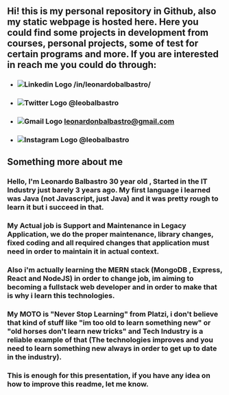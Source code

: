 ## Hi! this is my personal repository in Github, also my static webpage is hosted here. Here you could find some projects in development from courses, personal projects, some of test for certain programs and more. If you are interested in reach me you could do through:
* ### ![Linkedin Logo](https://i.imgur.com/JmicdG6.png) /in/leonardobalbastro/

* ### ![Twitter Logo](https://i.imgur.com/PLJOl0e.png) @leobalbastro

* ### ![Gmail Logo](https://i.imgur.com/DRrAdJ9.png) leonardonbalbastro@gmail.com

* ### ![Instagram Logo](https://i.imgur.com/IniPpmG.png) @leobalbastro

## Something more about me

### Hello, I'm Leonardo Balbastro 30 year old , Started in the IT Industry just barely 3 years ago. My first language i learned was Java (not Javascript, just Java) and it was pretty rough to learn it but i succeed in that.
### My Actual job is Support and Maintenance in Legacy Application, we do the proper maintenance, library changes, fixed coding and all required changes that application must need in order to maintain it in actual context.
### Also i'm actually learning the MERN stack (MongoDB , Express, React and NodeJS) in order to change job, im aiming to becoming a fullstack web developer and in order to make that is why i learn this technologies.
### My MOTO is "Never Stop Learning" from Platzi, i don't believe that kind of stuff like "im too old to learn something new" or "old horses don't learn new tricks" and Tech Industry is a reliable example of that (The technologies improves and you need to learn something new always in order to get up to date in the industry).

### This is enough for this presentation, if you have any idea on how to improve this readme, let me know.
